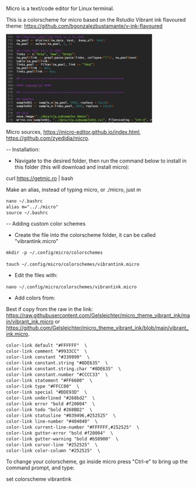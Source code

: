 Micro is a text/code editor for Linux terminal.

This is a colorscheme for micro based on the Rstudio Vibrant ink flavoured theme: https://github.com/bgonzalezbustamante/v-ink-flavoured

<img width="400" alt="Rstudio Vibrant ink flavoured theme" src="https://github.com/bgonzalezbustamante/v-ink-flavoured/raw/main/images/vink.png">


Micro sources, https://micro-editor.github.io/index.html, https://github.com/zyedidia/micro.


-- Installation: 
- Navigate to the desired folder, then run the command below to install in this folder (this will download and install micro):

curl https://getmic.ro | bash


Make an alias, instead of typing micro, or ./micro, just m
```
nano ~/.bashrc
alias m=".././micro"
source ~/.bashrc
```

-- Adding custom color schemes

- Create the file into the colorscheme folder, it can be called "vibrantink.micro"

```
mkdir -p ~/.config/micro/colorschemes

touch ~/.config/micro/colorschemes/vibrantink.micro
```

- Edit the files with:

`nano ~/.config/micro/colorschemes/vibrantink.micro`

- Add colors from:

Best if copy from the raw in the link: https://raw.githubusercontent.com/Gelsleichter/micro_theme_vibrant_ink/main/vibrant_ink.micro or https://github.com/Gelsleichter/micro_theme_vibrant_ink/blob/main/vibrant_ink.micro.

```
color-link default "#FFFFFF"  \
color-link comment "#9933CC"  \
color-link constant "#339999"  \
color-link constant.string "#8DE635"  \
color-link constant.string.char "#8DE635"  \
color-link constant.number "#CCCC33"  \
color-link statement "#FF6600"  \
color-link type "#FFCC00"  \
color-link special "#DDE93D"  \
color-link underlined "#268bd2"  \
color-link error "bold #f20004"  \
color-link todo "bold #268BD2"  \
color-link statusline "#839496,#252525"  \
color-link line-number "#404040"  \
color-link current-line-number "#FFFFFF,#252525"  \
color-link gutter-error "bold #f20004"  \
color-link gutter-warning "bold #b58900"  \
color-link cursor-line "#252525"  \
color-link color-column "#252525"  \
```

To change your colorscheme, go inside micro press "Ctrl-e" to bring up the command prompt, and type:

set colorscheme vibrantink
